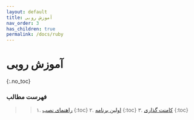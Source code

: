 ```yaml
---
layout: default
title: آموزش روبی
nav_order: 3
has_children: true
permalink: /docs/ruby
---
```


# آموزش روبی
{:.no_toc}

### **فهرست مطالب**

>>۱.  [راهنمای نصب](http://rubyzone.ir/docs/ruby/the_setup)
{:toc}
>>۲.   [اولین برنامه](http://rubyzone.ir/docs/ruby/a_good_first_program)
{:toc}
>>۳.    [کامنت گذاری](http://rubyzone.ir/docs/ruby/comments_and_pound_characters)
{:toc}
<!-- [دسترسی به داده های آرایه](http://www.localhost:4000/docs/ruby/accessing_elements_of_arrays)
[دسترسی به داده های آرایه](http://www.localhost:4000/docs/ruby/accessing_elements_of_arrays)
[دسترسی به داده های آرایه](http://www.localhost:4000/docs/ruby/accessing_elements_of_arrays)
[دسترسی به داده های آرایه](http://www.localhost:4000/docs/ruby/accessing_elements_of_arrays)
[دسترسی به داده های آرایه](http://www.localhost:4000/docs/ruby/accessing_elements_of_arrays)
[دسترسی به داده های آرایه](http://www.localhost:4000/docs/ruby/accessing_elements_of_arrays) -->







<!-- To make it as easy as possible to write documentation in plain Markdown, most ruby are styled using default Markdown elements with few additional CSS classes needed.
{: .fs-6 .fw-300 } -->
